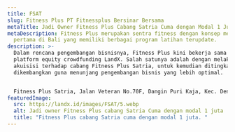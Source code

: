 ```yaml
---
title: FSAT
slug: Fitness Plus PT Fitnessplus Bersinar Bersama
metaTitle: Jadi Owner Fitness Plus Cabang Satria Cuma dengan Modal 1 Juta
metaDescription: Fitness Plus merupakan sentra fitness dengan konsep mega-gym
  pertama di Bali yang memiliki berbagai program latihan terupdate.
description: >-
  Dalam rencana pengembangan bisnisnya, Fitness Plus kini bekerja sama dengan
  platform equity crowdfunding LandX. Salah satunya adalah dengan melakukan
  akuisisi terhadap cabang Fitness Plus Satria, untuk kemudian ditingkatkan dan
  dikembangkan guna menunjang pengembangan bisnis yang lebih optimal.


  Fitness Plus Satria, Jalan Veteran No.70F, Dangin Puri Kaja, Kec. Denpasar Utara, Kota Denpasar, Bali 80231
featuredImage:
  src: https://landx.id/images/FSAT/5.webp
  alt: Jadi owner Fitness Plus cabang Satria Cuma dengan modal 1 juta
  title: "Fitness Plus cabang Satria cuma dengan modal 1 juta. "
---
```

